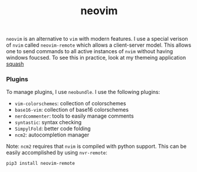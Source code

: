 <div align='center'>
    <h1>neovim</h1><br>
</div>

`neovim` is an alternative to `vim` with modern features.
I use a special verison of `nvim` called `neovim-remote` which allows
a client-server model. This allows one to send commands to all active
instances of `nvim` without having windows foucsed. To see this in practice,
look at my themeing application [squash](https://github.com/JLErvin/squash)

### Plugins

To manage plugins, I use `neobundle`.
I use the following plugins:

* `vim-colorschemes`: collection of colorschemes
* `base16-vim`: collection of base16 colorschemes
* `nerdcommenter`: tools to easily manage comments
* `syntastic`: syntax checking
* `SimpylFold`: better code folding
* `ncm2`: autocompletion manager

Note: `ncm2` requires that `nvim` is compiled with python support.
This can be easily accomplished by using `nvr-remote`:

```
pip3 install neovim-remote
```

